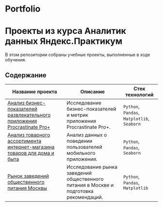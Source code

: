 # Portfolio

# Проекты из курса Аналитик данных  Яндекс.Практикум

В этом репозитории собраны учебные проекты, выполненные в ходе обучения.

## Содержание

| Название проекта                                     | Описание                                                                                   | Стек технологий                    |
|------------------------------------------------------|--------------------------------------------------------------------------------------------|------------------------------------|
| [Анализ бизнес-показателей развлекательного приложения Procrastinate Pro+](https://github.com/shakhbanov/Data-Analytics/tree/main/Анализ%20бизнес-показателей%20развлекательного%20приложения%20Procrastinate%20Pro%2B)         | Исследование бизнес-показателей и метрик приложения Procrastinate Pro+.                      | `Python`, `Pandas`, `Matplotlib`, `Seaborn`|
| [Анализ товарного ассортимента интернет-магазина товаров для дома и быта](https://github.com/Ekaterina-Zavadskaya/Portfolio/blob/c6d826663ccaacc51e80a8d7dce881c0f505cc85/%D0%90%D0%BD%D0%B0%D0%BB%D0%B8%D0%B7%20%D1%82%D0%BE%D0%B2%D0%B0%D1%80%D0%BD%D0%BE%D0%B3%D0%BE%20%D0%B0%D1%81%D1%81%D0%BE%D1%80%D1%82%D0%B8%D0%BC%D0%B5%D0%BD%D1%82%D0%B0%20%D0%B8%D0%BD%D1%82%D0%B5%D1%80%D0%BD%D0%B5%D1%82-%D0%BC%D0%B0%D0%B3%D0%B0%D0%B7%D0%B8%D0%BD%D0%B0%20%D1%82%D0%BE%D0%B2%D0%B0%D1%80%D0%BE%D0%B2%20%D0%B4%D0%BB%D1%8F%20%D0%B4%D0%BE%D0%BC%D0%B0%20%D0%B8%20%D0%B1%D1%8B%D1%82%D0%B0/%D0%90%D0%BD%D0%B0%D0%BB%D0%B8%D0%B7%20%D1%82%D0%BE%D0%B2%D0%B0%D1%80%D0%BD%D0%BE%D0%B3%D0%BE%20%D0%B0%D1%81%D1%81%D0%BE%D1%80%D1%82%D0%B8%D0%BC%D0%B5%D0%BD%D1%82%D0%B0%20%D0%B8%D0%BD%D1%82%D0%B5%D1%80%D0%BD%D0%B5%D1%82-%D0%BC%D0%B0%D0%B3%D0%B0%D0%B7%D0%B8%D0%BD%D0%B0%20%D1%82%D0%BE%D0%B2%D0%B0%D1%80%D0%BE%D0%B2%20%D0%B4%D0%BB%D1%8F%20%D0%B4%D0%BE%D0%BC%D0%B0%20%D0%B8%20%D0%B1%D1%8B%D1%82%D0%B0.ipynb)               | Анализ данных о поведении пользователей мобильного приложения.                                | `Python`, `Pandas`, `Seaborn`|
| [Рынок заведений общественного питания Москвы](https://nbviewer.org/github/Ekaterina-Zavadskaya/Portfolio/blob/ac79db0cbd867cf87881d08b25d35e723585c806/%D0%90%D0%BD%D0%B0%D0%BB%D0%B8%D0%B7%20%D1%80%D1%8B%D0%BD%D0%BA%D0%B0%20%D0%B7%D0%B0%D0%B2%D0%B5%D0%B4%D0%B5%D0%BD%D0%B8%D0%B9%20%D0%BE%D0%B1%D1%89%D0%B5%D1%81%D1%82%D0%B2%D0%B5%D0%BD%D0%BD%D0%BE%D0%B3%D0%BE%20%D0%BF%D0%B8%D1%82%D0%B0%D0%BD%D0%B8%D1%8F%20%D0%9C%D0%BE%D1%81%D0%BA%D0%B2%D1%8B.ipynb)             | Исследование рынка заведений общественного питания в Москве и подготовка рекомендаций.           | `Python`, `Pandas`, `Matplotlib`         |
